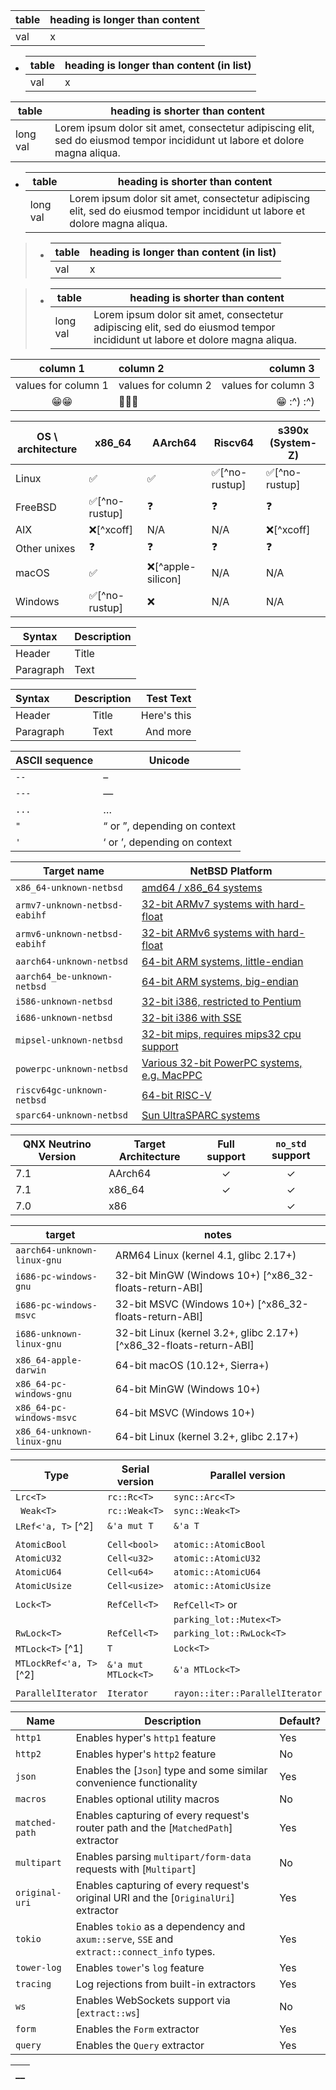 <!-- Some examples of regular and nested  tables -->
<!-- Examples from https://github.com/rust-lang/rustfmt/blob/728939191e4218e2c1296c7ba3eb36590cbcb9bd/tests/target/issue-4210.rs -->

| table | heading is longer than content |
| ----- | ------------------------------ |
| val   | x                              |

* | table | heading is longer than content (in list) |
  | ----- | ---------------------------------------- |
  | val   | x                                        |

| table    | heading is shorter than content                                                                                             |
| -------- | --------------------------------------------------------------------------------------------------------------------------- |
| long val | Lorem ipsum dolor sit amet, consectetur adipiscing elit, sed do eiusmod tempor incididunt ut labore et dolore magna aliqua. |


* | table    | heading is shorter than content                                                                                             |
  | -------- | --------------------------------------------------------------------------------------------------------------------------- |
  | long val | Lorem ipsum dolor sit amet, consectetur adipiscing elit, sed do eiusmod tempor incididunt ut labore et dolore magna aliqua. |


> * | table | heading is longer than content (in list) |
>   | ----- | ---------------------------------------- |
>   | val   | x                                        |


> * | table    | heading is shorter than content                                                                                             |
>   | -------- | --------------------------------------------------------------------------------------------------------------------------- |
>   | long val | Lorem ipsum dolor sit amet, consectetur adipiscing elit, sed do eiusmod tempor incididunt ut labore et dolore magna aliqua. |


<!-- Some examples with unicode chars with different widths -->

| column 1            | column 2            | column 3            |
| :-----------------: | :------------------ | ------------------: |
| values for column 1 | values for column 2 | values for column 3 |
| 😁😁                | 🎉🎉🎉              | 😁 :^) :^)          |


<!-- Example from https://github.com/rust-lang/rust/blob/b14d8b2ef20c64c1002e2c6c724025c3d0846b91/compiler/rustc_codegen_cranelift/Readme.md?plain=1 -->

| OS \ architecture | x86\_64        | AArch64            | Riscv64        | s390x (System-Z) |
| ----------------- | -------------- | ------------------ | -------------- | ---------------- |
| Linux             | ✅             | ✅                 | ✅[^no-rustup] | ✅[^no-rustup]   |
| FreeBSD           | ✅[^no-rustup] | ❓                 | ❓             | ❓               |
| AIX               | ❌[^xcoff]     | N/A                | N/A            | ❌[^xcoff]       |
| Other unixes      | ❓             | ❓                 | ❓             | ❓               |
| macOS             | ✅             | ❌[^apple-silicon] | N/A            | N/A              |
| Windows           | ✅[^no-rustup] | ❌                 | N/A            | N/A              |


<!-- More examples from https://www.markdownguide.org/extended-syntax -->

| Syntax    | Description |
| --------- | ----------- |
| Header    | Title       |
| Paragraph | Text        |

| Syntax    | Description | Test Text   |
| :-------- | :---------: | ----------: |
| Header    | Title       | Here's this |
| Paragraph | Text        | And more    |

<!-- Example from https://github.com/rust-lang/rust/blob/b14d8b2ef20c64c1002e2c6c724025c3d0846b91/src/doc/rustdoc/src/how-to-write-documentation.md?plain=1#L208 -->

| ASCII sequence | Unicode                      |
| -------------- | ---------------------------- |
| `--`           | –                            |
| `---`          | —                            |
| `...`          | …                            |
| `"`            | “ or ”, depending on context |
| `'`            | ‘ or ’, depending on context |


<!-- Example from https://github.com/rust-lang/rust/blob/b14d8b2ef20c64c1002e2c6c724025c3d0846b91/src/doc/rustc/src/platform-support/netbsd.md?plain=1#L15 -->

| Target name                   | NetBSD Platform                                                                      |
| ----------------------------- | ------------------------------------------------------------------------------------ |
| `x86_64-unknown-netbsd`       | [amd64 / x86_64 systems](https://wiki.netbsd.org/ports/amd64/)                       |
| `armv7-unknown-netbsd-eabihf` | [32-bit ARMv7 systems with hard-float](https://wiki.netbsd.org/ports/evbarm/)        |
| `armv6-unknown-netbsd-eabihf` | [32-bit ARMv6 systems with hard-float](https://wiki.netbsd.org/ports/evbarm/)        |
| `aarch64-unknown-netbsd`      | [64-bit ARM systems, little-endian](https://wiki.netbsd.org/ports/evbarm/)           |
| `aarch64_be-unknown-netbsd`   | [64-bit ARM systems, big-endian](https://wiki.netbsd.org/ports/evbarm/)              |
| `i586-unknown-netbsd`         | [32-bit i386, restricted to Pentium](https://wiki.netbsd.org/ports/i386/)            |
| `i686-unknown-netbsd`         | [32-bit i386 with SSE](https://wiki.netbsd.org/ports/i386/)                          |
| `mipsel-unknown-netbsd`       | [32-bit mips, requires mips32 cpu support](https://wiki.netbsd.org/ports/evbmips/)   |
| `powerpc-unknown-netbsd`      | [Various 32-bit PowerPC systems, e.g. MacPPC](https://wiki.netbsd.org/ports/macppc/) |
| `riscv64gc-unknown-netbsd`    | [64-bit RISC-V](https://wiki.netbsd.org/ports/riscv/)                                |
| `sparc64-unknown-netbsd`      | [Sun UltraSPARC systems](https://wiki.netbsd.org/ports/sparc64/)                     |


<!-- Example from https://github.com/rust-lang/rust/blob/b14d8b2ef20c64c1002e2c6c724025c3d0846b91/src/doc/rustc/src/platform-support/nto-qnx.md?plain=1#L24 -->

| QNX Neutrino Version | Target Architecture | Full support | `no_std` support |
| -------------------- | ------------------- | :----------: | :--------------: |
| 7.1                  | AArch64             | ✓            | ✓                |
| 7.1                  | x86_64              | ✓            | ✓                |
| 7.0                  | x86                 |              | ✓                |

<!-- Example from https://github.com/rust-lang/rust/blob/b14d8b2ef20c64c1002e2c6c724025c3d0846b91/src/doc/rustc/src/platform-support.md?plain=1#L34 -->

| target                      | notes                                                               |
| --------------------------- | ------------------------------------------------------------------- |
| `aarch64-unknown-linux-gnu` | ARM64 Linux (kernel 4.1, glibc 2.17+)                               |
| `i686-pc-windows-gnu`       | 32-bit MinGW (Windows 10+) [^x86_32-floats-return-ABI]              |
| `i686-pc-windows-msvc`      | 32-bit MSVC (Windows 10+) [^x86_32-floats-return-ABI]               |
| `i686-unknown-linux-gnu`    | 32-bit Linux (kernel 3.2+, glibc 2.17+) [^x86_32-floats-return-ABI] |
| `x86_64-apple-darwin`       | 64-bit macOS (10.12+, Sierra+)                                      |
| `x86_64-pc-windows-gnu`     | 64-bit MinGW (Windows 10+)                                          |
| `x86_64-pc-windows-msvc`    | 64-bit MSVC (Windows 10+)                                           |
| `x86_64-unknown-linux-gnu`  | 64-bit Linux (kernel 3.2+, glibc 2.17+)                             |

<!-- Example from https://github.com/rust-lang/rust/blob/b14d8b2ef20c64c1002e2c6c724025c3d0846b91/compiler/rustc_data_structures/src/sync.rs#L17 -->

| Type                    | Serial version      | Parallel version                |
| ----------------------- | ------------------- | ------------------------------- |
| `Lrc<T>`                | `rc::Rc<T>`         | `sync::Arc<T>`                  |
| ` Weak<T>`              | `rc::Weak<T>`       | `sync::Weak<T>`                 |
| `LRef<'a, T>` [^2]      | `&'a mut T`         | `&'a T`                         |
|                         |                     |                                 |
| `AtomicBool`            | `Cell<bool>`        | `atomic::AtomicBool`            |
| `AtomicU32`             | `Cell<u32>`         | `atomic::AtomicU32`             |
| `AtomicU64`             | `Cell<u64>`         | `atomic::AtomicU64`             |
| `AtomicUsize`           | `Cell<usize>`       | `atomic::AtomicUsize`           |
|                         |                     |                                 |
| `Lock<T>`               | `RefCell<T>`        | `RefCell<T>` or                 |
|                         |                     | `parking_lot::Mutex<T>`         |
| `RwLock<T>`             | `RefCell<T>`        | `parking_lot::RwLock<T>`        |
| `MTLock<T>`        [^1] | `T`                 | `Lock<T>`                       |
| `MTLockRef<'a, T>` [^2] | `&'a mut MTLock<T>` | `&'a MTLock<T>`                 |
|                         |                     |                                 |
| `ParallelIterator`      | `Iterator`          | `rayon::iter::ParallelIterator` |


<!-- Example from https://github.com/tokio-rs/axum/blob/50c035c20b7bf7987b9b9b126574852318e92e2c/axum/src/lib.rs#L332 -->

| Name           | Description                                                                                 | Default? |
| -------------- | ------------------------------------------------------------------------------------------- | -------- |
| `http1`        | Enables hyper's `http1` feature                                                             | Yes      |
| `http2`        | Enables hyper's `http2` feature                                                             | No       |
| `json`         | Enables the [`Json`] type and some similar convenience functionality                        | Yes      |
| `macros`       | Enables optional utility macros                                                             | No       |
| `matched-path` | Enables capturing of every request's router path and the [`MatchedPath`] extractor          | Yes      |
| `multipart`    | Enables parsing `multipart/form-data` requests with [`Multipart`]                           | No       |
| `original-uri` | Enables capturing of every request's original URI and the [`OriginalUri`] extractor         | Yes      |
| `tokio`        | Enables `tokio` as a dependency and `axum::serve`, `SSE` and `extract::connect_info` types. | Yes      |
| `tower-log`    | Enables `tower`'s `log` feature                                                             | Yes      |
| `tracing`      | Log rejections from built-in extractors                                                     | Yes      |
| `ws`           | Enables WebSockets support via [`extract::ws`]                                              | No       |
| `form`         | Enables the `Form` extractor                                                                | Yes      |
| `query`        | Enables the `Query` extractor                                                               | Yes      |


<!-- test case found when fuzzing -->
| __  |
| --- |
